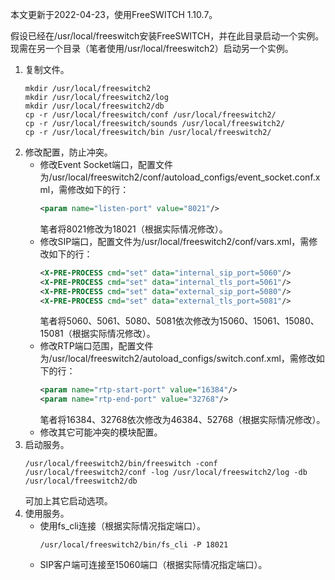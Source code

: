 本文更新于2022-04-23，使用FreeSWITCH 1.10.7。

假设已经在/usr/local/freeswitch安装FreeSWITCH，并在此目录启动一个实例。现需在另一个目录（笔者使用/usr/local/freeswitch2）启动另一个实例。

1. 复制文件。
	```shell
	mkdir /usr/local/freeswitch2
	mkdir /usr/local/freeswitch2/log
	mkdir /usr/local/freeswitch2/db
	cp -r /usr/local/freeswitch/conf /usr/local/freeswitch2/
	cp -r /usr/local/freeswitch/sounds /usr/local/freeswitch2/
	cp -r /usr/local/freeswitch/bin /usr/local/freeswitch2/
	```
1. 修改配置，防止冲突。
	* 修改Event Socket端口，配置文件为/usr/local/freeswitch2/conf/autoload_configs/event_socket.conf.xml，需修改如下的行：
		```xml
		<param name="listen-port" value="8021"/>
		```
		笔者将8021修改为18021（根据实际情况修改）。
	* 修改SIP端口，配置文件为/usr/local/freeswitch2/conf/vars.xml，需修改如下的行：
		```xml
		<X-PRE-PROCESS cmd="set" data="internal_sip_port=5060"/>
		<X-PRE-PROCESS cmd="set" data="internal_tls_port=5061"/>
		<X-PRE-PROCESS cmd="set" data="external_sip_port=5080"/>
		<X-PRE-PROCESS cmd="set" data="external_tls_port=5081"/>
		```
		笔者将5060、5061、5080、5081依次修改为15060、15061、15080、15081（根据实际情况修改）。
	* 修改RTP端口范围，配置文件为/usr/local/freeswitch2/autoload_configs/switch.conf.xml，需修改如下的行：
		```xml
		<param name="rtp-start-port" value="16384"/>
		<param name="rtp-end-port" value="32768"/>
		```
		笔者将16384、32768依次修改为46384、52768（根据实际情况修改）。
	* 修改其它可能冲突的模块配置。
1. 启动服务。
	```shell
	/usr/local/freeswitch2/bin/freeswitch -conf /usr/local/freeswitch2/conf -log /usr/local/freeswitch2/log -db /usr/local/freeswitch2/db
	```
	可加上其它启动选项。
1. 使用服务。
	* 使用fs_cli连接（根据实际情况指定端口）。
		```shell
		/usr/local/freeswitch2/bin/fs_cli -P 18021
		```
	* SIP客户端可连接至15060端口（根据实际情况指定端口）。
